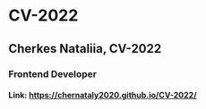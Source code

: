 # CV-2022

## Cherkes Nataliia, CV-2022

### Frontend Developer 

#### Link: https://chernataly2020.github.io/CV-2022/
